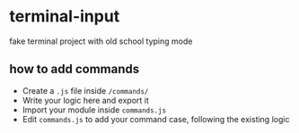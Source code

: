 # terminal-input

fake terminal project with old school typing mode

## how to add commands

* Create a `.js` file inside `/commands/`
* Write your logic here and export it
* Import your module inside `commands.js`
* Edit `commands.js` to add your command case, following the existing logic
